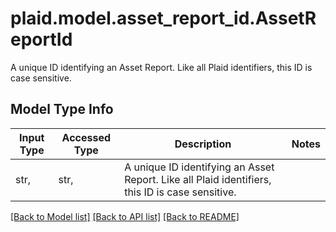 # plaid.model.asset_report_id.AssetReportId

A unique ID identifying an Asset Report. Like all Plaid identifiers, this ID is case sensitive.

## Model Type Info
Input Type | Accessed Type | Description | Notes
------------ | ------------- | ------------- | -------------
str,  | str,  | A unique ID identifying an Asset Report. Like all Plaid identifiers, this ID is case sensitive. | 

[[Back to Model list]](../../README.md#documentation-for-models) [[Back to API list]](../../README.md#documentation-for-api-endpoints) [[Back to README]](../../README.md)

